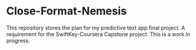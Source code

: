 Close-Format-Nemesis
====================

This repository stores the plan for my predictive text app final project. A requirement for the SwiftKey-Coursera Capstone project. This is a work in progress. 
